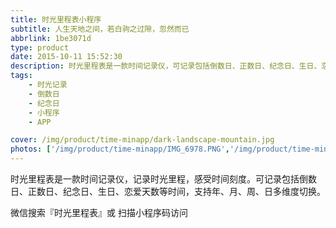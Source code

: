 ```yaml
---
title: 时光里程表小程序
subtitle: 人生天地之间，若白驹之过隙，忽然而已
abbrlink: 1be3071d
type: product
date: 2015-10-11 15:52:30
description: 时光里程表是一款时间记录仪，可记录包括倒数日、正数日、纪念日、生日、恋爱天数等时间，支持年、月、周、日多维度切换
tags: 
    - 时光记录
    - 倒数日
    - 纪念日
    - 小程序
    - APP

cover: /img/product/time-minapp/dark-landscape-mountain.jpg
photos: ['/img/product/time-minapp/IMG_6978.PNG','/img/product/time-minapp/IMG_6979.PNG','/img/product/time-minapp/IMG_6980.PNG','/img/product/time-minapp/qrcode.jpg']
---
```

时光里程表是一款时间记录仪，记录时光里程，感受时间刻度。可记录包括倒数日、正数日、纪念日、生日、恋爱天数等时间，支持年、月、周、日多维度切换。

 微信搜索『时光里程表』或 扫描小程序码访问



